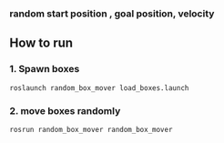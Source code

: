 ### random start position , goal position, velocity


## How to run


### 1. Spawn boxes
```
roslaunch random_box_mover load_boxes.launch 
```
### 2. move boxes randomly
```
rosrun random_box_mover random_box_mover
```

